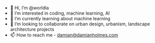 - 👋 Hi, I’m @worldla
- 👀 I’m interested in coding, machine learning, AI
- 🌱 I’m currently learning about machine learning
- 💞️ I’m looking to collaborate on urban design, urbanism, landscape architecture projects
- 📫 How to reach me - damian@damianholmes.com

<!---
worldla/worldla is a ✨ special ✨ repository because its `README.md` (this file) appears on your GitHub profile.
You can click the Preview link to take a look at your changes.
--->
